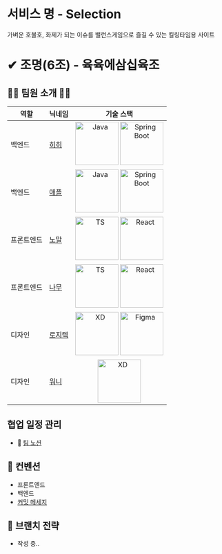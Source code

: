 # 서비스 명 - Selection
가벼운 호불호, 화제가 되는 이슈를 밸런스게임으로 즐길 수 있는 킬링타임용 사이트

# ✔ 조명(6조) - 육육에삼십육조

## 👨‍💼 팀원 소개 👩‍💼

| 역할    	    | 닉네임                                |기술 스택|
|--------------|---------------------------------------|:--------:|
| 백엔드  	    | [히히](https://github.com/yelimkim98)  |<img src="https://i.imgur.com/dT20gUl.png" alt="Java" width="100px"> <img src="https://i.imgur.com/WSy08O8.png" alt="Spring Boot" width="100px">|
| 백엔드  	    | [애플](https://github.com/WonJongWoon) |<img src="https://i.imgur.com/dT20gUl.png" alt="Java" width="100px"> <img src="https://i.imgur.com/WSy08O8.png" alt="Spring Boot" width="100px"> |
| 프론트엔드 	| [노말](https://github.com/ryujeongsang)|<img src="https://i.imgur.com/C7xsSB3.png" alt="TS" width="100px"> <img src="https://i.imgur.com/HnkFUL2.png" alt="React" width="100px">|
| 프론트엔드 	| [나무](https://github.com/wooooooood)  |<img src="https://i.imgur.com/C7xsSB3.png" alt="TS" width="100px"> <img src="https://i.imgur.com/HnkFUL2.png" alt="React" width="100px">|
| 디자인   	  | [로지텍]()                             |<img src="https://i.imgur.com/hSLnAb7.png" alt="XD" width="100px"> <img src="https://i.imgur.com/crWCka7.png" alt="Figma" width="100px"> |
| 디자인   	  | [워니]()                               |<img src="https://i.imgur.com/hSLnAb7.png" alt="XD" width="100px"> |

## 협업 일정 관리
- 📕 [팀 노션](https://www.notion.so/DND-4-6-ed7064bca9be45b887a39240e27f7c2b)

## 🧨 컨벤션
- 프론트엔드
- 백엔드
- [커밋 메세지](https://meetup.toast.com/posts/106)

## 📢 브랜치 전략
- 작성 중..
